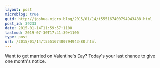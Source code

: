 ```yaml
---
layout: post
microblog: true
guid: http://joshua.micro.blog/2015/01/14/t555167400794943488.html
post_id: 39233
date: 2015-01-14T11:59:57+1100
lastmod: 2019-07-30T17:41:39+1100
type: post
url: /2015/01/14/t555167400794943488.html
---
```

Want to get married on Valentine's Day? Today's your last chance to give one month's notice.
